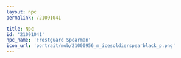 ```yaml
---
layout: npc
permalink: /21091041

title: Npc
id: '21091041'
npc_name: 'Frostguard Spearman'
icon_url: 'portrait/mob/21000956_m_icesoldierspearblack_p.png'
---
```

